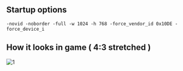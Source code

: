 ## Startup options

```
-novid -noborder -full -w 1024 -h 768 -force_vendor_id 0x10DE -force_device_i
```
## How it looks in game ( 4:3 stretched )

![1](https://files.catbox.moe/q868d2.png)
